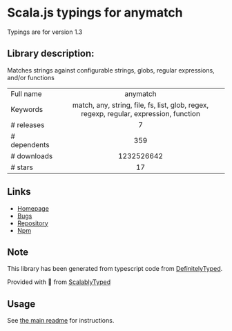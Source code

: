 
# Scala.js typings for anymatch

Typings are for version 1.3

## Library description:
Matches strings against configurable strings, globs, regular expressions, and/or functions

|                    |                 |
| ------------------ | :-------------: |
| Full name          | anymatch |
| Keywords           | match, any, string, file, fs, list, glob, regex, regexp, regular, expression, function |
| # releases         | 7 |
| # dependents       | 359 |
| # downloads        | 1232526642 |
| # stars            | 17 |

## Links
- [Homepage](https://github.com/micromatch/anymatch)
- [Bugs](https://github.com/micromatch/anymatch/issues)
- [Repository](https://github.com/micromatch/anymatch)
- [Npm](https://www.npmjs.com/package/anymatch)
    


## Note
This library has been generated from typescript code from [DefinitelyTyped](https://definitelytyped.org).

Provided with :purple_heart: from [ScalablyTyped](https://github.com/oyvindberg/ScalablyTyped)

## Usage
See [the main readme](../../readme.md) for instructions.


